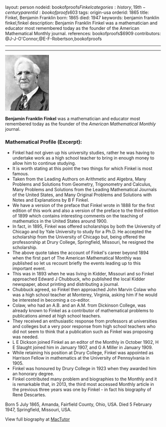 layout: person
nodeid: bookofproofs$Finkel
categories: history,19th-century
parentid: bookofproofs$603
tags: origin-usa
orderid: 1865
title: Finkel, Benjamin Franklin
born: 1865
died: 1947
keywords: benjamin franklin finkel,finkel
description: Benjamin Franklin Finkel was a mathematician and educator most remembered today as the founder of the American Mathematical Monthly journal.
references: bookofproofs$6909
contributors: @J-J-O'Connor,@E-F-Robertson,bookofproofs

---



---

![Finkel.jpg](https://github.com/bookofproofs/bookofproofs.github.io/blob/main/_sources/_assets/images/portraits/Finkel.jpg?raw=true)

**Benjamin Franklin Finkel** was a mathematician and educator most remembered today as the founder of the _American Mathematical Monthly_ journal.

### Mathematical Profile (Excerpt):
* Finkel had not given up his university studies, rather he was having to undertake work as a high school teacher to bring in enough money to allow him to continue studying.
* It is worth stating at this point the two things for which Finkel is most famous.
* Taken from the Leading Authors on Arithmetic and Algebra, Many Problems and Solutions from Geometry, Trigonometry and Calculus, Many Problems and Solutions from the Leading Mathematical Journals of the United States, and Many Original Problems and Solutions with Notes and Explanations by B F Finkel.
* We have a version of the preface that Finkel wrote in 1888 for the first edition of this work and also a version of the preface to the third edition of 1899 which contains interesting comments on the teaching of mathematics in the United States around 1900.
* In fact, in 1895, Finkel was offered scholarships by both the University of Chicago and by Yale University to study for a Ph.D. He accepted the scholarship from the University of Chicago but, being offered the professorship at Drury College, Springfield, Missouri, he resigned the scholarship.
* The above quote takes the account of Finkel's career beyond 1894 when the first part of The American Mathematical Monthly was published so let us recount briefly the events leading up to this important event.
* This was in 1893 when he was living in Kidder, Missouri and so Finkel approached Edward J Chubbuck, who published the local Kidder newspaper, about printing and distributing a journal.
* Chubbuck agreed, so Finkel then approached John Marvin Colaw who was a high school teacher at Monterey, Virginia, asking him if he would be interested in becoming a co-editor.
* Colaw, who had an A.B. and an A.M. from Dickinson College, was already known to Finkel as a contributor of mathematical problems to publications aimed at high school teachers.
* They received an enthusiastic response from professors at universities and colleges but a very poor response from high school teachers who did not seem to think that a publication such as Finkel was proposing was needed.
* L E Dickson joined Finkel as an editor of the Monthly in October 1902, H E Slaught joined him in January 1907, and G A Miller in January 1909.
* While retaining his position at Drury College, Finkel was appointed as Harrison Fellow in mathematics at the University of Pennsylvania in 1905.
* Finkel was honoured by Drury College in 1923 when they awarded him an honorary degree.
* Finkel contributed many problem and biographies to the Monthly and it is remarkable that, in 2013, the third most accessed Monthly article in the previous three years was one by Finkel - in fact his biography of René Descartes.

Born 5 July 1865, Amanda, Fairfield County, Ohio, USA. Died 5 February 1947, Springfield, Missouri, USA.

View full biography at [MacTutor](https://mathshistory.st-andrews.ac.uk/Biographies/Finkel/)
